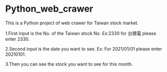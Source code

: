 # Python_web_crawer
This is a Python project of web crawer for Taiwan stock market.

1.First input is the No. of the Taiwan stock No. Ex:2330 for 台積電 please enter 2330.

2.Second input is the date you want to see. Ex: For 2021/01/01 please enter 20210101.

3.Then you can see the stock you want to see for this month. 
